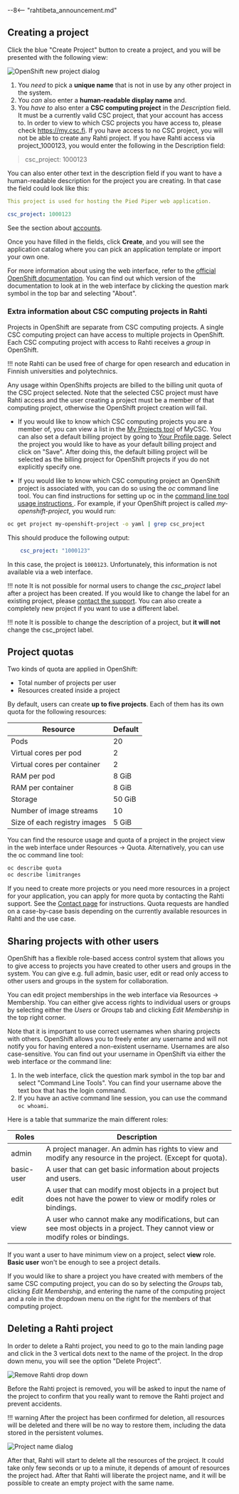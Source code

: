 --8<-- "rahtibeta_announcement.md"

## Creating a project

Click the blue "Create Project" button to create a project, and you will be
presented with the following view:

![OpenShift new project dialog](../../img/new_project_dialog_3.7.png)

1. You *need* to pick a **unique name** that is not in use by any other project
in the system.
1. You *can* also enter a **human-readable display name** and.
1. You *have to* also enter a **CSC computing project** in the _Description_ field. It must be a currently valid CSC project, that your account has access to. In order to view to which CSC projects you have access to, please check <https://my.csc.fi>. If you have access to no CSC project, you will not be able to create any Rahti project. If you have Rahti access via project_1000123, you would enter the following in the Description field:

> csc_project: 1000123

You can also enter other text in the
description field if you want to have a human-readable description for
the project you are creating. In that case
the field could look like this:

```yaml
This project is used for hosting the Pied Piper web application.

csc_project: 1000123
```

See the section about [accounts](/accounts/).

Once you have filled in the fields, click **Create**, and you will see the application
catalog where you can pick an application template or import your
own one.

For more information about using the web interface, refer to the
[official OpenShift documentation](https://docs.okd.io/). You can find
out which version of the documentation to look at in the web interface by
clicking the question mark symbol in the top bar and selecting "About".

### Extra information about CSC computing projects in Rahti

Projects in OpenShift are separate from CSC computing projects. A single CSC
computing project can have access to multiple projects in OpenShift.
Each CSC computing project with access to Rahti receives a *group* in
OpenShift.

!!! note
    Rahti can be used free of charge for open research and
    education in Finnish universities and polytechnics.

Any usage within OpenShifts projects are billed
to the billing unit quota of the CSC project selected. Note that the selected CSC project must
have Rahti access and the user creating a project must be a member of that computing project,
otherwise the OpenShift project creation will fail.

* If you would like to know which CSC computing projects you are a member of, you
can view a list in the [My Projects
tool](https://my.csc.fi/myProjects) of MyCSC. You can also set a default 
billing project by going to [Your Profile page](https://my.csc.fi/myProfile). 
Select the project you would like to have as your default billing project and
click on "Save". After doing this, the default billing project
will be selected as the billing project for OpenShift projects if you do not
explicitly specify one.

* If you would like to know which CSC computing project an OpenShift project is
associated with, you can do so using the _oc_ command line tool. You can find
instructions for setting up oc in the [command line tool usage
instructions ](cli.md). For example, if your OpenShift project is called
*my-openshift-project*, you would run:

```bash
oc get project my-openshift-project -o yaml | grep csc_project
```

This should produce the following output:

```yaml
    csc_project: "1000123"
```

In this case, the project is `1000123`. Unfortunately, this information is not available via a web interface.

!!! note
    It is not possible for normal users to change the *csc_project* label
    after a project has been created. If you would like to change the label for
    an existing project, please [contact the support](/support/contact/). You can also create
    a completely new project if you want to use a different label.

!!! note
    It is possible to change the description of a project, but **it will not** change the csc_project label.

## Project quotas

Two kinds of quota are applied in OpenShift:

* Total number of projects per user
* Resources created inside a project

By default, users can create **up to five projects**. Each of them has its
own quota for the following resources:

| Resource                         | Default |
|----------------------------------|---------|
| Pods                             | 20      |
| Virtual cores per pod            | 2       |
| Virtual cores per container      | 2       |
| RAM per pod                      | 8 GiB   |
| RAM per container                | 8 GiB   |
| Storage                          | 50 GiB  |
| Number of image streams          | 10      |
| Size of each registry images     | 5 GiB   |

You can find the resource usage and quota of a project in the project view in
the web interface under Resources -> Quota. Alternatively, you can use the oc
command line tool:

```bash
oc describe quota
oc describe limitranges
```

If you need to create more projects or you need more resources in a project for
your application, you can apply for more quota by contacting the Rahti
support. See the [Contact page](/support/contact/) for instructions. Quota requests are
handled on a case-by-case basis depending on the currently available resources
in Rahti and the use case.

## Sharing projects with other users

OpenShift has a flexible role-based access control system that allows you to
give access to projects you have created to other users and groups in the system.
You can give e.g. full admin, basic user, edit or read only access to other
users and groups in the system for collaboration.

You can edit project memberships in the web interface via Resources ->
Membership. You can either give access rights to individual users or groups by
selecting either the _Users_ or _Groups_ tab and clicking _Edit Membership_ in the
top right corner.

Note that it is important to use correct usernames when sharing projects
with others. OpenShift allows you to freely enter any username and will not notify
you for having entered a non-existent username. Usernames are also case-sensitive.
You can find out your username in OpenShift via either the
web interface or the command line:

1. In the web interface, click the question mark symbol in the top bar and
   select "Command Line Tools". You can find your username above the text box
   that has the login command.
2. If you have an active command line session, you can use the command `oc whoami`.

Here is a table that summarize the main different roles:  

| Roles        | Description 
|--------------|-------------
| admin        | A project manager. An admin has rights to view and modify any resource in the project. (Except for quota).
| basic-user   | A user that can get basic information about projects and users.
| edit         | A user that can modify most objects in a project but does not have the power to view or modify roles or bindings.
| view         | A user who cannot make any modifications, but can see most objects in a project. They cannot view or modify roles or bindings.

If you want a user to have minimum view on a project, select **view** role. **Basic user** won't be enough to see a project details.   

If you would like to share a project you have created with members of the same CSC
computing project, you can do so by selecting the _Groups_ tab, clicking _Edit
Membership_, and entering the name of the computing project and a role in the
dropdown menu on the right for the members of that computing project.

## Deleting a Rahti project

In order to delete a Rahti project, you need to go to the main landing page and click in the 3 vertical dots next to the name of the project. In the drop down menu, you will see the option "Delete Project".

![Remove Rahti drop down](../../img/delete_project_menu.png)

Before the Rahti project is removed, you will be asked to input the name of the project to confirm that you really want to remove the Rahti project and prevent accidents.

!!! warning
    After the project has been confirmed for deletion, all resources will be deleted and there will be no way to restore them, including the data stored in the persistent volumes.

![Project name dialog](../../img/delete_project_name.png)

After that, Rahti will start to delete all the resources of the project. It could take only few seconds or up to a minute, it depends of amount of resources the project had. After that Rahti will liberate the project name, and it will be possible to create an empty project with the same name.
